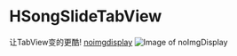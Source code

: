 # HSongSlideTabView
让TabView变的更酷!
[noimgdisplay](https://user-images.githubusercontent.com/14235015/130780663-4366aa9a-2752-49df-824b-b3776982fd0c.gif)
![Image of noImgDisplay](DisplayImage/noImgDisplay.gif)
